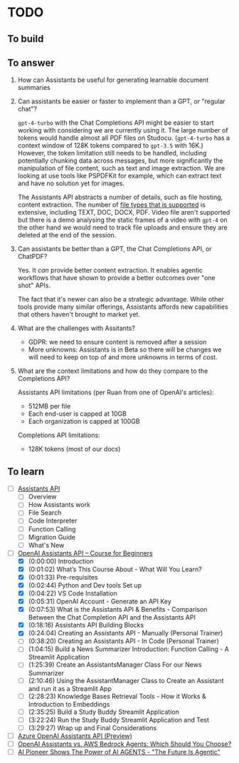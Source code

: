 # TODO

## To build

## To answer

1. How can Assistants be useful for generating learnable document summaries
2. Can assistants be easier or faster to implement than a GPT, or "regular chat"?

    `gpt-4-turbo` with the Chat Completions API might be easier to start working with considering we are currently using it. The large number of tokens would handle almost all PDF files on Studocu. (`gpt-4-turbo` has a context window of 128K tokens compared to `gpt-3.5` with 16K.) However, the token limitation still needs to be handled, including potentially chunking data across messages, but more significantly the manipulation of file content, such as text and image extraction. We are looking at use tools like PSPDFKit for example, which can extract text and have no solution yet for images.

    The Assistants API abstracts a number of details, such as file hosting, content extraction. The number of [file types that is supported](https://platform.openai.com/docs/assistants/tools/file-search/supported-files) is extensive, including TEXT, DOC, DOCX, PDF. Video file aren't supported but there is a demo analysing the static frames of a video with `gpt-4` on the other hand we would need to track file uploads and ensure they are deleted at the end of the session.

3. Can assistants be better than a GPT, the Chat Completions API, or ChatPDF?

    Yes. It _can_ provide better content extraction. It enables agentic workflows that have shown to provide a better outcomes over "one shot" APIs.

    The fact that it's newer can also be a strategic advantage. While other tools provide many similar offerings, Assistants affords new capabilities that others haven't brought to market yet.

4. What are the challenges with Assitants?

    - GDPR: we need to ensure content is removed after a session
    - More unknowns: Assistants is in Beta so there will be changes we will need to keep on top of and more unknowns in terms of cost.

5. What are the context limitations and how do they compare to the Completions API?

    Assistants API limitations (per Ruan from one of OpenAI's articles):
    - 512MB per file
    - Each end-user is capped at 10GB
    - Each organization is capped at 100GB

    Completions API limitations:
    - 128K tokens (most of our docs)

## To learn

- [ ] [Assistants API](https://platform.openai.com/docs/assistants/overview)
  - [ ] Overview
  - [ ] How Assistants work
  - [ ] File Search
  - [ ] Code Interpreter
  - [ ] Function Calling
  - [ ] Migration Guide
  - [ ] What's New
- [ ] [OpenAI Assistants API – Course for Beginners](https://www.youtube.com/watch?v=qHPonmSX4Ms)
  - [x] (0:00:00) Introduction
  - [x] (0:01:02) What’s This Course About - What Will You Learn?
  - [x] (0:01:33) Pre-requisites
  - [x] (0:02:44) Python and Dev tools Set up
  - [x] (0:04:22) VS Code Installation
  - [x] (0:05:31) OpenAI Account - Generate an API Key
  - [x] (0:07:53) What is the Assistants API & Benefits - Comparison Between the Chat Completion API and the Assistants API
  - [x] (0:18:16) Assistants API Building Blocks
  - [x] (0:24:04) Creating an Assistants API - Manually (Personal Trainer)
  - [ ] (0:38:20) Creating an Assistants API - In Code (Personal Trainer)
  - [ ] (1:04:15) Build a News Summarizer Introduction: Function Calling - A Streamlit Application
  - [ ] (1:25:39) Create an AssistantsManager Class For our News Summarizer
  - [ ] (2:10:46) Using the AssistantManager Class to Create an Assistant and run it as a Streamlit App
  - [ ] (2:28:23) Knowledge Bases Retrieval Tools - How it Works & Introduction to Embeddings
  - [ ] (2:35:25) Build a Study Buddy Streamlit Application
  - [ ] (3:22:24) Run the Study Buddy Streamlit Application and Test
  - [ ] (3:29:27) Wrap up and Final Considerations
- [ ] [Azure OpenAI Assistants API (Preview)](https://learn.microsoft.com/en-us/azure/ai-services/openai/concepts/assistants)
- [ ] [OpenAI Assistants vs. AWS Bedrock Agents: Which Should You Choose?](https://medium.com/@woyera/openai-assistants-vs-aws-bedrock-agents-which-should-you-choose-18d8daa2de39)
- [ ] [AI Pioneer Shows The Power of AI AGENTS - "The Future Is Agentic"](https://www.youtube.com/watch?v=ZYf9V2fSFwU&t=329)

